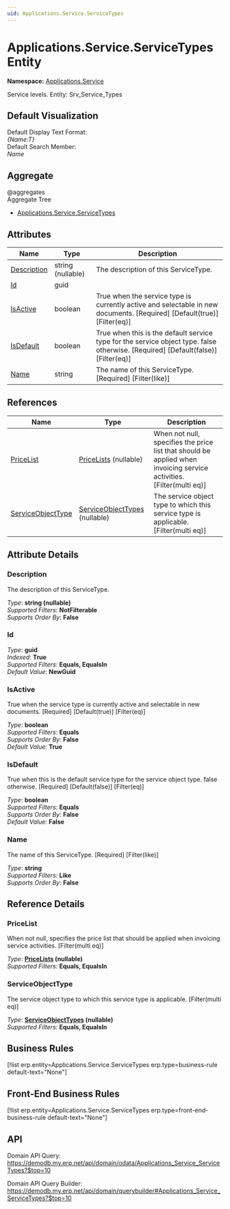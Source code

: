 ```yaml
---
uid: Applications.Service.ServiceTypes
---
```

# Applications.Service.ServiceTypes Entity

**Namespace:** [Applications.Service](Applications.Service.md)  

Service levels. Entity: Srv_Service_Types

## Default Visualization
Default Display Text Format:  
_{Name:T}_  
Default Search Member:  
_Name_  

## Aggregate
  @aggregates  
Aggregate Tree  
* [Applications.Service.ServiceTypes](Applications.Service.ServiceTypes.md)  

## Attributes

| Name | Type | Description |
| ---- | ---- | --- |
| [Description](Applications.Service.ServiceTypes.md#description) | string (nullable) | The description of this ServiceType. 
| [Id](Applications.Service.ServiceTypes.md#id) | guid |  
| [IsActive](Applications.Service.ServiceTypes.md#isactive) | boolean | True when the service type is currently active and selectable in new documents. [Required] [Default(true)] [Filter(eq)] 
| [IsDefault](Applications.Service.ServiceTypes.md#isdefault) | boolean | True when this is the default service type for the service object type. false otherwise. [Required] [Default(false)] [Filter(eq)] 
| [Name](Applications.Service.ServiceTypes.md#name) | string | The name of this ServiceType. [Required] [Filter(like)] 

## References

| Name | Type | Description |
| ---- | ---- | --- |
| [PriceList](Applications.Service.ServiceTypes.md#pricelist) | [PriceLists](Crm.PriceLists.md) (nullable) | When not null, specifies the price list that should be applied when invoicing service activities. [Filter(multi eq)] |
| [ServiceObjectType](Applications.Service.ServiceTypes.md#serviceobjecttype) | [ServiceObjectTypes](Applications.Service.ServiceObjectTypes.md) (nullable) | The service object type to which this service type is applicable. [Filter(multi eq)] |


## Attribute Details

### Description

The description of this ServiceType.

_Type_: **string (nullable)**  
_Supported Filters_: **NotFilterable**  
_Supports Order By_: **False**  

### Id

_Type_: **guid**  
_Indexed_: **True**  
_Supported Filters_: **Equals, EqualsIn**  
_Default Value_: **NewGuid**  

### IsActive

True when the service type is currently active and selectable in new documents. [Required] [Default(true)] [Filter(eq)]

_Type_: **boolean**  
_Supported Filters_: **Equals**  
_Supports Order By_: **False**  
_Default Value_: **True**  

### IsDefault

True when this is the default service type for the service object type. false otherwise. [Required] [Default(false)] [Filter(eq)]

_Type_: **boolean**  
_Supported Filters_: **Equals**  
_Supports Order By_: **False**  
_Default Value_: **False**  

### Name

The name of this ServiceType. [Required] [Filter(like)]

_Type_: **string**  
_Supported Filters_: **Like**  
_Supports Order By_: **False**  


## Reference Details

### PriceList

When not null, specifies the price list that should be applied when invoicing service activities. [Filter(multi eq)]

_Type_: **[PriceLists](Crm.PriceLists.md) (nullable)**  
_Supported Filters_: **Equals, EqualsIn**  

### ServiceObjectType

The service object type to which this service type is applicable. [Filter(multi eq)]

_Type_: **[ServiceObjectTypes](Applications.Service.ServiceObjectTypes.md) (nullable)**  
_Supported Filters_: **Equals, EqualsIn**  



## Business Rules

[!list erp.entity=Applications.Service.ServiceTypes erp.type=business-rule default-text="None"]

## Front-End Business Rules

[!list erp.entity=Applications.Service.ServiceTypes erp.type=front-end-business-rule default-text="None"]

## API

Domain API Query:
<https://demodb.my.erp.net/api/domain/odata/Applications_Service_ServiceTypes?$top=10>

Domain API Query Builder:
<https://demodb.my.erp.net/api/domain/querybuilder#Applications_Service_ServiceTypes?$top=10>

